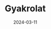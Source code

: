 ---
title: "5. Gyakrolat"
collection: teaching
type: "M.Sc course"
permalink: /materials/NLP-A/lesson_5
venue: "University of Debrecen, Department of Data Science and Visualization"
date: 2024-03-11
location: "Debrecen, Hungary"
---
